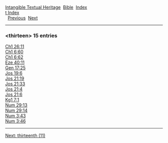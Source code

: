 [Intangible Textual Heritage](../../index)  [Bible](../index) 
[Index](index)   
[t Index](_t_)  
  [Previous](c11505)  [Next](c11507) 

------------------------------------------------------------------------

### &lt;thirteen&gt; 15 entries

[Ch1 26:11](../kjv/ch1026.htm#011)  
[Ch1 6:60](../kjv/ch1006.htm#060)  
[Ch1 6:62](../kjv/ch1006.htm#062)  
[Eze 40:11](../kjv/eze040.htm#011)  
[Gen 17:25](../kjv/gen017.htm#025)  
[Jos 19:6](../kjv/jos019.htm#006)  
[Jos 21:19](../kjv/jos021.htm#019)  
[Jos 21:33](../kjv/jos021.htm#033)  
[Jos 21:4](../kjv/jos021.htm#004)  
[Jos 21:6](../kjv/jos021.htm#006)  
[Kg1 7:1](../kjv/kg1007.htm#001)  
[Num 29:13](../kjv/num029.htm#013)  
[Num 29:14](../kjv/num029.htm#014)  
[Num 3:43](../kjv/num003.htm#043)  
[Num 3:46](../kjv/num003.htm#046)  

------------------------------------------------------------------------

[Next: thirteenth (11)](c11507)
